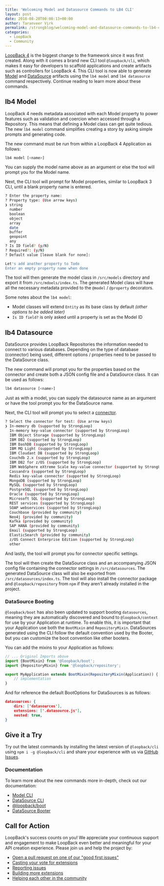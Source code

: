 ```yaml
---
title: 'Welcoming Model and Datasource Commands to LB4 CLI'
layout: post
date: 2018-08-20T00:00:13+00:00
author: Taranveer Virk
permalink: /strongblog/welcoming-model-and-datasource-commands-to-lb4-cli/
categories:
  - LoopBack
  - Community
---
```


[LoopBack 4](http://v4.loopback.io/) is the biggest change to the framework since it was first created. Along with it comes a brand new CLI tool `@loopback/cli`, which makes it easy for developers to scaffold applications and create artifacts such as controllers for LoopBack 4. This CLI tool is now able to generate [Model](https://loopback.io/doc/en/lb4/Model.html) and [DataSource](https://loopback.io/doc/en/lb4/DataSources.html) artifacts using the `lb4 model` and `lb4 datasource` command respectively. Continue reading to learn more about these commands.

<!-- more -->

## lb4 Model

LoopBack 4 needs metadata associated with each Model property to power features such as validation and coercion when accessed through a Repository. This means that defining a Model class can get quite tedious. The new `lb4 model` command simplifies creating a story by asking simple prompts and generating code.

The new command must be run from within a LoopBack 4 Application as follows:

```sh
lb4 model [<name>]
```

You can supply the model name above as an argument or else the tool will prompt you for the Model name. 

Next, the CLI tool will prompt for Model properties, similar to LoopBack 3 CLI, until a blank property name is entered.

```sh
? Enter the property name:
? Property type: (Use arrow keys)
❯ string
  number
  boolean
  object
  array
  date
  buffer
  geopoint
  any
? Is ID field? (y/N)
? Required?: (y/N)
? Default value [leave blank for none]:

Let's add another property to Todo
Enter an empty property name when done
```

The tool will then generate the model class in `/src/models` directory and export it from `/src/mdoels/index.ts`. The generated Model class will have all the necessary metadata provided to the `@model` / `@property` decorators. 

Some notes about the `lb4 model`:

- Model classes will extend `Entity` as its base class by default _(other options to be added later)_
- `Is ID field?` is only asked until a property is set as the Model ID

## lb4 Datasource

DataSource provides LoopBack Repositories the information needed to connect to various databases. Depending on the type of database (connector) being used, different options / properties need to be passed to the DataSource class.

The new command will prompt you for the properties based on the connector and create both a JSON config file and a DataSource class. It can be used as follows:

```sh
lb4 datasource [<name>]
```

Just as with a model, you can supply the datasource name as an argument or have the tool prompt you for the DataSource name.

Next, the CLI tool will prompt you to select a [connector](https://loopback.io/doc/en/lb3/Connectors-reference.html).

```sh
? Select the connector for test: (Use arrow keys)
❯ In-memory db (supported by StrongLoop)
  In-memory key-value connector (supported by StrongLoop)
  IBM Object Storage (supported by StrongLoop)
  IBM DB2 (supported by StrongLoop)
  IBM DashDB (supported by StrongLoop)
  IBM MQ Light (supported by StrongLoop)
  IBM Cloudant DB (supported by StrongLoop)
  Couchdb 2.x (supported by StrongLoop)
  IBM DB2 for z/OS (supported by StrongLoop)
  IBM WebSphere eXtreme Scale key-value connector (supported by StrongLoop)
  Cassandra (supported by StrongLoop)
  Redis key-value connector (supported by StrongLoop)
  MongoDB (supported by StrongLoop)
  MySQL (supported by StrongLoop)
  PostgreSQL (supported by StrongLoop)
  Oracle (supported by StrongLoop)
  Microsoft SQL (supported by StrongLoop)
  REST services (supported by StrongLoop)
  SOAP webservices (supported by StrongLoop)
  Couchbase (provided by community)
  Neo4j (provided by community)
  Kafka (provided by community)
  SAP HANA (provided by community)
  Email (supported by StrongLoop)
  ElasticSearch (provided by community)
  z/OS Connect Enterprise Edition (supported by StrongLoop)
  other
```

And lastly, the tool will prompt you for connector specific settings. 

The tool will then create the DataSource class and an accompanying JSON config file containing the connector settings in `/src/datasources`. The generated DataSource class will also be exported from `/src/datasources/index.ts`. The tool will also install the connector package and `@loopback/repository` from `npm` if they aren't already installed in the project.

### DataSource Booting

`@loopback/boot` has also been updated to support booting `datasources`, meaning they are automatically discovered and bound to `@loopback/context` for use by your Application at runtime. To enable this, it is important that your Application use both the `BootMixin` and `RepositoryMixin`. DataSources generated using the CLI follow the default convention used by the Booter, but you can customize the boot convention like other booters.

You can add the mixins to your Application as follows:

```ts
// ... Original Imports above
import {BootMixin} from '@loopback/boot';
import {RepositoryMixin} from '@loopback/repository';

export MyApplication extends BootMixin(RepositoryMixin(Application)) {
    // implementation
}
```

And for reference the default BootOptions for DataSources is as follows:

```json
datasources: {
    dirs: ['datasources'],
    extensions: ['.datasource.js'],
    nested: true,
}
```

## Give it a Try

Try out the latest commands by installing the latest version of `@loopback/cli` using `npm i -g @loopback/cli` and share your experience with us via [GitHub Issues](https://github.com/strongloop/loopback-next/issues).

### Documentation

To learn more about the new commands more in-depth, check out our documentation:

* [Model CLI](https://loopback.io/doc/en/lb4/Model-generator.html)
* [DataSource CLI](https://loopback.io/doc/en/lb4/DataSource-generator.html)
* [@loopback/boot](https://loopback.io/doc/en/lb4/Booting-an-Application.html)
* [DataSource Booter](https://loopback.io/doc/en/lb4/Booting-an-Application.html#datasource-booter)

## Call for Action

LoopBack's success counts on you! We appreciate your continuous support and engagement to make LoopBack even better and meaningful for your API creation experience. Please join us and help the project by:

* [Open a pull request on one of our "good first issues"](https://github.com/strongloop/loopback-next/labels/good%20first%20issue)
* [Casting your vote for extensions](https://github.com/strongloop/loopback-next/issues/512)
* [Reporting issues](https://github.com/strongloop/loopback-next/issues)
* [Building more extensions](https://github.com/strongloop/loopback-next/issues/647)
* [Helping each other in the community](https://groups.google.com/forum/#!forum/loopbackjs)
